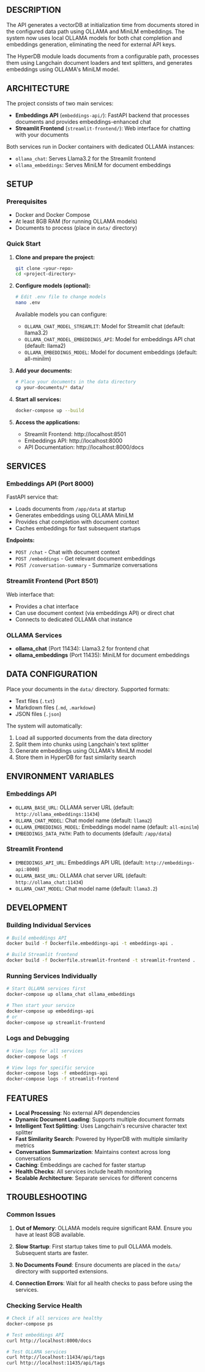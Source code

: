## DESCRIPTION

The API generates a vectorDB at initialization time from documents stored in the configured data path using OLLAMA and MiniLM embeddings.
The system now uses local OLLAMA models for both chat completion and embeddings generation, eliminating the need for external API keys.

The HyperDB module loads documents from a configurable path, processes them using Langchain document loaders and text splitters, and generates embeddings using OLLAMA's MiniLM model.

## ARCHITECTURE

The project consists of two main services:

- **Embeddings API** (`embeddings-api/`): FastAPI backend that processes documents and provides embeddings-enhanced chat
- **Streamlit Frontend** (`streamlit-frontend/`): Web interface for chatting with your documents

Both services run in Docker containers with dedicated OLLAMA instances:
- `ollama_chat`: Serves Llama3.2 for the Streamlit frontend
- `ollama_embeddings`: Serves MiniLM for document embeddings

## SETUP

### Prerequisites

- Docker and Docker Compose
- At least 8GB RAM (for running OLLAMA models)
- Documents to process (place in `data/` directory)

### Quick Start

1. **Clone and prepare the project:**
   ```bash
   git clone <your-repo>
   cd <project-directory>
   ```

2. **Configure models (optional):**
   ```bash
   # Edit .env file to change models
   nano .env
   ```
   
   Available models you can configure:
   - `OLLAMA_CHAT_MODEL_STREAMLIT`: Model for Streamlit chat (default: llama3.2)
   - `OLLAMA_CHAT_MODEL_EMBEDDINGS_API`: Model for embeddings API chat (default: llama2)
   - `OLLAMA_EMBEDDINGS_MODEL`: Model for document embeddings (default: all-minilm)

3. **Add your documents:**
   ```bash
   # Place your documents in the data directory
   cp your-documents/* data/
   ```

4. **Start all services:**
   ```bash
   docker-compose up --build
   ```

5. **Access the applications:**
   - Streamlit Frontend: http://localhost:8501
   - Embeddings API: http://localhost:8000
   - API Documentation: http://localhost:8000/docs

## SERVICES

### Embeddings API (Port 8000)

FastAPI service that:
- Loads documents from `/app/data` at startup
- Generates embeddings using OLLAMA MiniLM
- Provides chat completion with document context
- Caches embeddings for fast subsequent startups

**Endpoints:**
- `POST /chat` - Chat with document context
- `POST /embeddings` - Get relevant document embeddings
- `POST /conversation-summary` - Summarize conversations

### Streamlit Frontend (Port 8501)

Web interface that:
- Provides a chat interface
- Can use document context (via embeddings API) or direct chat
- Connects to dedicated OLLAMA chat instance

### OLLAMA Services

- **ollama_chat** (Port 11434): Llama3.2 for frontend chat
- **ollama_embeddings** (Port 11435): MiniLM for document embeddings

## DATA CONFIGURATION

Place your documents in the `data/` directory. Supported formats:
- Text files (`.txt`)
- Markdown files (`.md`, `.markdown`)
- JSON files (`.json`)

The system will automatically:
1. Load all supported documents from the data directory
2. Split them into chunks using Langchain's text splitter
3. Generate embeddings using OLLAMA's MiniLM model
4. Store them in HyperDB for fast similarity search

## ENVIRONMENT VARIABLES

### Embeddings API
- `OLLAMA_BASE_URL`: OLLAMA server URL (default: `http://ollama_embeddings:11434`)
- `OLLAMA_CHAT_MODEL`: Chat model name (default: `llama2`)
- `OLLAMA_EMBEDDINGS_MODEL`: Embeddings model name (default: `all-minilm`)
- `EMBEDDINGS_DATA_PATH`: Path to documents (default: `/app/data`)

### Streamlit Frontend
- `EMBEDDINGS_API_URL`: Embeddings API URL (default: `http://embeddings-api:8000`)
- `OLLAMA_BASE_URL`: OLLAMA chat server URL (default: `http://ollama_chat:11434`)
- `OLLAMA_CHAT_MODEL`: Chat model name (default: `llama3.2`)

## DEVELOPMENT

### Building Individual Services

```bash
# Build embeddings API
docker build -f Dockerfile.embeddings-api -t embeddings-api .

# Build Streamlit frontend
docker build -f Dockerfile.streamlit-frontend -t streamlit-frontend .
```

### Running Services Individually

```bash
# Start OLLAMA services first
docker-compose up ollama_chat ollama_embeddings

# Then start your service
docker-compose up embeddings-api
# or
docker-compose up streamlit-frontend
```

### Logs and Debugging

```bash
# View logs for all services
docker-compose logs -f

# View logs for specific service
docker-compose logs -f embeddings-api
docker-compose logs -f streamlit-frontend
```

## FEATURES

- **Local Processing**: No external API dependencies
- **Dynamic Document Loading**: Supports multiple document formats
- **Intelligent Text Splitting**: Uses Langchain's recursive character text splitter
- **Fast Similarity Search**: Powered by HyperDB with multiple similarity metrics
- **Conversation Summarization**: Maintains context across long conversations
- **Caching**: Embeddings are cached for faster startup
- **Health Checks**: All services include health monitoring
- **Scalable Architecture**: Separate services for different concerns

## TROUBLESHOOTING

### Common Issues

1. **Out of Memory**: OLLAMA models require significant RAM. Ensure you have at least 8GB available.

2. **Slow Startup**: First startup takes time to pull OLLAMA models. Subsequent starts are faster.

3. **No Documents Found**: Ensure documents are placed in the `data/` directory with supported extensions.

4. **Connection Errors**: Wait for all health checks to pass before using the services.

### Checking Service Health

```bash
# Check if all services are healthy
docker-compose ps

# Test embeddings API
curl http://localhost:8000/docs

# Test OLLAMA services
curl http://localhost:11434/api/tags
curl http://localhost:11435/api/tags
```